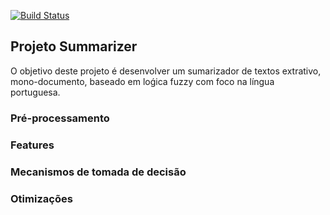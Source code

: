 [![Build Status](https://travis-ci.org/jovanibrasil/summarizer.svg?branch=master)](https://travis-ci.org/jovanibrasil/summarizer)
## Projeto Summarizer

O objetivo deste projeto é desenvolver um sumarizador de textos extrativo, mono-documento, 
baseado em loǵica fuzzy com foco na língua portuguesa.

### Pré-processamento

### Features

### Mecanismos de tomada de decisão 

### Otimizações 